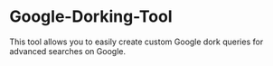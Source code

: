 # Google-Dorking-Tool
This tool allows you to easily create custom Google dork queries for advanced searches on Google.
